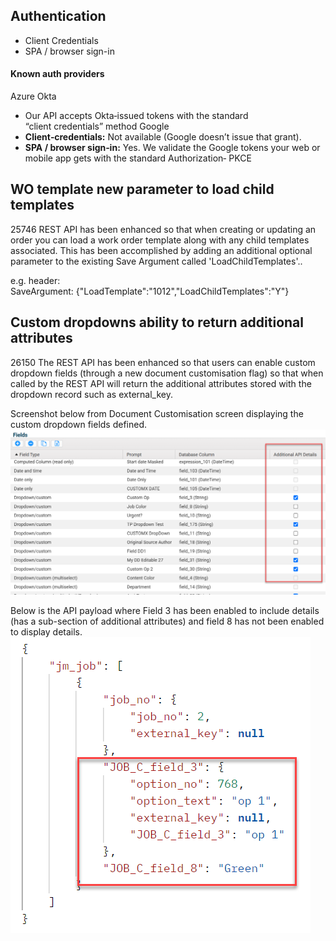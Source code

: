 ## Authentication
- Client Credentials
- SPA / browser sign-in

#### Known auth providers
Azure
Okta
- Our API accepts Okta‑issued tokens with the standard “client credentials” method
Google
- **Client‑credentials:** Not available (Google doesn’t issue that grant). 
- **SPA / browser sign‑in:** Yes. We validate the Google tokens your web or mobile app gets with the standard Authorization‑ PKCE

## WO template new parameter to load child templates
25746
REST API has been enhanced so that when creating or updating an order you can load a work order template along with any child templates associated. This has been accomplished by adding an additional optional parameter to the existing Save Argument called 'LoadChildTemplates'..

e.g. header: SaveArgument: {"LoadTemplate":"1012","LoadChildTemplates":"Y"}


## Custom dropdowns ability to return additional attributes
26150
The REST API has been enhanced so that users can enable custom dropdown fields (through a new document customisation flag) so that when called by the REST API will return the additional attributes stored with the dropdown record such as external_key. 

Screenshot below from Document Customisation screen displaying the custom dropdown fields defined.
![](assets/Pasted%20image%2020250328121552.png)

Below is the API payload where Field 3 has been enabled to include details (has a sub-section of additional attributes) and field 8 has not been enabled to display details.
![|405](assets/Pasted%20image%2020250328133059.png)


